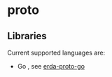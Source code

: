 # proto

## Libraries
Current supported languages are:

* Go , see [erda-proto-go](https://github.com/erda-project/erda-proto-go)
